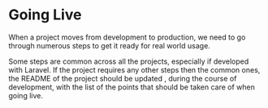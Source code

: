 # Going Live

When a project moves from development to production, we need to go through numerous steps to get it ready for real world usage. 

Some steps are common across all the projects, especially if developed with Laravel. If the project requires any other steps then the common ones, the README of the project should be updated , during the course of development, with the list of the points that should be taken care of when going live.